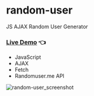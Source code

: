 # random-user

JS AJAX Random User Generator
### [Live Demo](http://github.allaev.com/random-user/) :point_left:

- JavaScript
- AJAX
- Fetch
- Randomuser.me API

![random-user_screenshot](https://user-images.githubusercontent.com/34710484/39095746-0d8cc3ea-465f-11e8-9426-596d998397d7.jpg)
